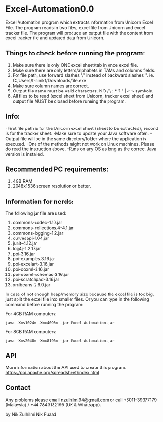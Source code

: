 # Excel-Automation0.0
Excel Automation program which extracts information from Unicorn Excel File. The program reads in two files, excel file from Unicorn and excel tracker file. The program will produce an output file with the content from excel tracker file and updated data from Unicorn.

## Things to check before running the program: ##
  1. Make sure there is only ONE excel sheet/tab in once excel file.
  2. Make sure there are only letters/alphabets in TAMs and columns fields.
  3. For file path, use forward slashes '/' instead of backward slashes '\'.
     ie. C:/Users/t-ninikf/Downloads/file.exe
  4. Make sure column names are correct.
  5. Output file name must be valid characters. NO / \ : * ? " | < > symbols.
  6. All files to be read (excel sheet from Unicorn, tracker excel sheet) and output file MUST be closed before running the program.



## Info: ##
  -First file path is for the Unicorn excel sheet (sheet to be extracted), second is for the tracker sheet.
  -Make sure to update your Java software often.
  -Output file will be in the same directory/folder where the application is executed.
  -One of the methods might not work on Linux machines. Please do read the instruction above.
  -Runs on any OS as long as the correct Java version is installed.



## Recommended PC requirements: ##
  1. 4GB RAM
  2. 2048x1536 screen resolution or better.



## Information for nerds: ##

The following jar file are used:
  1. commons-codec-1.10.jar
  2. commons-collections.4-4.1.jar
  3. commons-logging-1.2.jar
  4. curvesapi-1.04.jar
  5. junit-4.12.jar
  6. log4j-1.2.17.jar
  7. poi-3.16.jar
  8. poi-examples.3.16.jar
  9. poi-excelant-3.16.jar
  10. poi-ooxml-3.16.jar
  11. poi-ooxml-schemas-3.16.jar
  12. poi-scratchpad-3.16.jar
  13. xmlbeans-2.6.0.jar

  In case of not enough heap/memory size because the excel file is too big, just split the excel file into smaller files.
  Or you can type in the following command before running the program:
  
  For 4GB RAM computers:
  ```
  java -Xms1024m -Xmx4096m -jar Excel-Automation.jar
  ```
  For 8GB RAM computers:
  ```
  java -Xms2048m -Xmx8192m -jar Excel-Automation.jar
  ```



## API ##
More information about the API used to create this program: https://poi.apache.org/spreadsheet/index.html



## Contact ##
Any problems please email nzulhilmi94@gmail.com or call +6011-39377179 (Malaysia) / +44 7843132196 (UK & Whatsapp).



by Nik Zulhilmi Nik Fuaad
